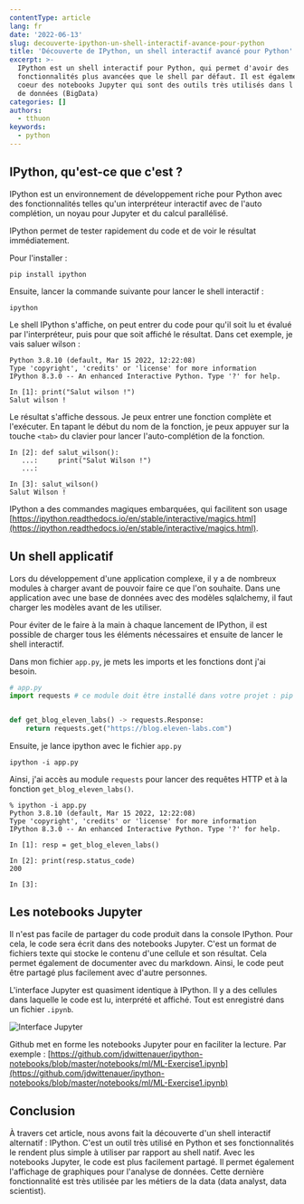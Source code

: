 ```yaml
---
contentType: article
lang: fr
date: '2022-06-13'
slug: decouverte-ipython-un-shell-interactif-avance-pour-python
title: 'Découverte de IPython, un shell interactif avancé pour Python'
excerpt: >-
  IPython est un shell interactif pour Python, qui permet d'avoir des
  fonctionnalités plus avancées que le shell par défaut. Il est également au
  coeur des notebooks Jupyter qui sont des outils très utilisés dans l'analyse
  de données (BigData)
categories: []
authors:
  - tthuon
keywords:
  - python
---
```


## IPython, qu'est-ce que c'est ?

IPython est un environnement de développement riche pour Python avec des fonctionnalités telles
qu'un interpréteur interactif avec de l'auto complétion, un noyau pour Jupyter et du calcul parallélisé.

IPython permet de tester rapidement du code et de voir le résultat immédiatement.

Pour l'installer :

```shell
pip install ipython
```

Ensuite, lancer la commande suivante pour lancer le shell interactif :

```shell
ipython
```

Le shell IPython s'affiche, on peut entrer du code pour qu'il soit lu et évalué par l'interpréteur, puis pour que soit affiché le résultat.
Dans cet exemple, je vais saluer wilson :

```shell
Python 3.8.10 (default, Mar 15 2022, 12:22:08)
Type 'copyright', 'credits' or 'license' for more information
IPython 8.3.0 -- An enhanced Interactive Python. Type '?' for help.

In [1]: print("Salut wilson !")
Salut wilson !
```

Le résultat s'affiche dessous. Je peux entrer une fonction complète et l'exécuter. En tapant le début du nom de
la fonction, je peux appuyer sur la touche `<tab>` du clavier pour lancer l'auto-complétion de la fonction.

```shell
In [2]: def salut_wilson():
   ...:     print("Salut Wilson !")
   ...:

In [3]: salut_wilson()
Salut Wilson !

```

IPython a des commandes magiques embarquées, qui facilitent son usage
[https://ipython.readthedocs.io/en/stable/interactive/magics.html](https://ipython.readthedocs.io/en/stable/interactive/magics.html).

## Un shell applicatif

Lors du développement d'une application complexe, il y a de nombreux modules à charger avant de pouvoir faire ce que l'on souhaite.
Dans une application avec une base de données avec des modèles sqlalchemy, il faut charger les modèles avant de les utiliser.

Pour éviter de le faire à la main à chaque lancement de IPython, il est possible de charger tous les éléments nécessaires et ensuite de lancer le shell interactif.

Dans mon fichier `app.py`, je mets les imports et les fonctions dont j'ai besoin.

```python
# app.py
import requests # ce module doit être installé dans votre projet : pip install requests


def get_blog_eleven_labs() -> requests.Response:
    return requests.get("https://blog.eleven-labs.com")
```

Ensuite, je lance ipython avec le fichier `app.py`

```shell
ipython -i app.py
```

Ainsi, j'ai accès au module `requests` pour lancer des requêtes HTTP et à la fonction `get_blog_eleven_labs()`.

```shell
% ipython -i app.py
Python 3.8.10 (default, Mar 15 2022, 12:22:08)
Type 'copyright', 'credits' or 'license' for more information
IPython 8.3.0 -- An enhanced Interactive Python. Type '?' for help.

In [1]: resp = get_blog_eleven_labs()

In [2]: print(resp.status_code)
200

In [3]:
```

## Les notebooks Jupyter

Il n'est pas facile de partager du code produit dans la console IPython. Pour cela, le code sera écrit dans
des notebooks Jupyter. C'est un format de fichiers texte qui stocke le contenu d'une cellule et son résultat.
Cela permet également de documenter avec du markdown. Ainsi, le code peut être partagé plus facilement avec d'autre personnes.

L'interface Jupyter est quasiment identique à IPython. Il y a des cellules dans laquelle le code est lu, interprété et affiché.
Tout est enregistré dans un fichier `.ipynb`.


![Interface Jupyter]({BASE_URL}/imgs/articles/2022-06-13-decouverte-ipython/jupyter.png)

Github met en forme les notebooks Jupyter pour en faciliter la lecture. Par exemple : [https://github.com/jdwittenauer/ipython-notebooks/blob/master/notebooks/ml/ML-Exercise1.ipynb](https://github.com/jdwittenauer/ipython-notebooks/blob/master/notebooks/ml/ML-Exercise1.ipynb)

## Conclusion

À travers cet article, nous avons fait la découverte d'un shell interactif alternatif : IPython. C'est un outil très utilisé
en Python et ses fonctionnalités le rendent plus simple à utiliser par rapport au shell natif. Avec les notebooks Jupyter,
le code est plus facilement partagé. Il permet également l'affichage de graphiques pour l'analyse de données. Cette dernière fonctionnalité est très utilisée par les métiers de la data (data analyst, data scientist).
